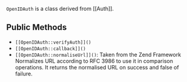 `OpenIDAuth` is a class derived from [[Auth]].

## Public Methods

* `[[OpenIDAuth::verifyAuth]]()`
* `[[OpenIDAuth::callback]]()`
* `[[OpenIDAuth::normaliseUrl]]()`: Taken from the Zend Framework Normalizes URL according to RFC 3986 to use it in comparison operations. It returns the normalised URL on success and false of failure.

